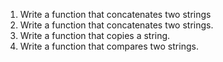 1. Write a function that concatenates two strings
1. Write a function that concatenates two strings.
2. Write a function that copies a string.
3. Write a function that compares two strings.
